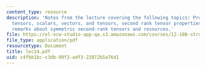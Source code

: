 ```yaml
---
content_type: resource
description: 'Notes from the lecture covering the following topics: Properties as
  tensors, scalars, vectors, and tensors, second rank tensor properties, some important
  remarks about symmetric second-rank tensors and resources.'
file: https://ol-ocw-studio-app-qa.s3.amazonaws.com/courses/12-108-structure-of-earth-materials-fall-2004/c4fbb1bcc3db99f2adf322072b5a76d1_lec14.pdf
file_type: application/pdf
resourcetype: Document
title: lec14.pdf
uid: c4fbb1bc-c3db-99f2-adf3-22072b5a76d1
---
```

